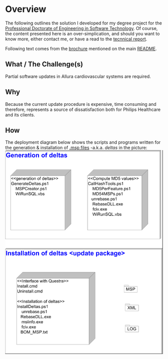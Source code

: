 # Overview
The following outlines the solution I developed for my degree project for the [Professional Doctorate of Engineering in Software Technology][dip]. Of course, the content presented here is an over-simplication, and should you want to know more, either contact me, or have a read to the [tecnnical report][tr].

[tr]: https://tue.on.worldcat.org/oclc/657966320

[dip]: https://www.4tu.nl/sai/en/programmes-and-tracks/st/

Following text comes from the [brochure][bc] mentioned on the main [README][m_rd].

[m_rd]:https://github.com/omendezmorales/Theses_code/blob/master/README.md
[bc]:https://github.com/omendezmorales/Theses_code/blob/master/pdeng/Project%20booklet%202009.pdf

##  What / The Challenge(s)
Partial software updates in Allura cardiovascular systems are required.
##  Why
Because the current update procedure is expensive, time consuming and therefore, represents a source of dissatisfaction both for Philips Healthcare and its clients.
##  How
The deployment diagram below shows the scripts and programs written for the generation & installation of [.msp files][msp] -a.k.a. *deltas* in the picture:
![.](https://github.com/omendezmorales/Theses_code/blob/master/pdeng/DeploymentView.png)

[msp]:https://fileinfo.com/extension/msp
